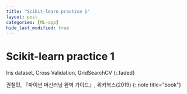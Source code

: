 ```yaml
---
title: "Scikit-learn practice 1"
layout: post
categories: [ML-app]
hide_last_modified: true
---
```


# Scikit-learn practice 1

Iris dataset, Cross Validation, GridSearchCV
{:.faded}

<script src="https://gist.github.com/ownit4137/607606ed1d3d244fb9370420328a4de8.js"></script>


권철민, 『파이썬 머신러닝 완벽 가이드』, 위키북스(2019)
{:.note title="book"}